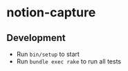# notion-capture

## Development

* Run `bin/setup` to start
* Run `bundle exec rake` to run all tests
